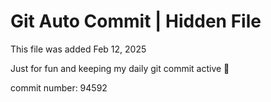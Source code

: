 # Git Auto Commit | Hidden File

This file was added Feb 12, 2025

Just for fun and keeping my daily git commit active 🤪

commit number: 94592
